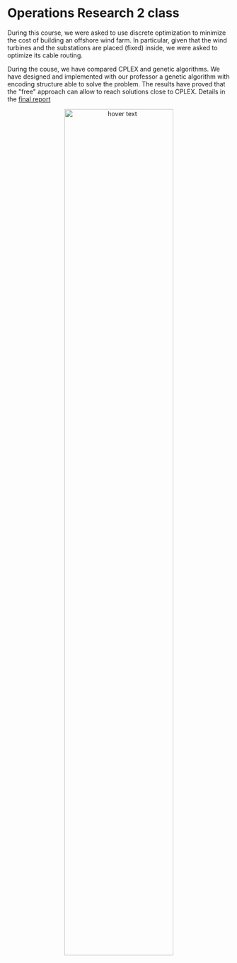 # Operations Research 2 class

During this course, we were asked to use discrete optimization to minimize the cost of building an offshore wind farm. In particular, given that the wind turbines and the substations are placed (fixed) inside, we were asked to optimize its cable routing.

During the couse, we have compared CPLEX and genetic algorithms. We have designed and implemented with our professor a genetic algorithm with encoding structure able to solve the problem. The results have proved that the "free" approach can allow to reach solutions close to CPLEX. Details in the [final report](final_report.pdf)

<p align="center">
  <img src="genetic.svg" style="width:70%;" title="hover text">
</p>


